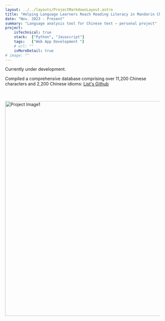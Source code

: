 ```yaml
---
layout: ../../layouts/ProjectMarkdownLayout.astro
title: "Helping Language Learners Reach Reading Literacy in Mandarin Chinese"
date: "Nov. 2023 - Present"
summary: "Language analysis tool for Chinese text – personal project"
project:
    isTechnical: true
    stack:  ["Python", "Javascript"]
    tags:   ["Web App Development "]
    # url: ""
    isMoreDetail: true
# image: ""
---
```


<p>Currently under development.</p>
<p>Compiled a comprehensive database comprising over 11,200 Chinese characters and 2,200 Chinese idioms: <a href="https://github.com/alyssabedard/zhongwen" target="_blank">List's Github</a></p><br><br>  


<img src="https://www.images.alyssabedard.com/hanzi.png" alt="Project Image1" style="width:700px">
